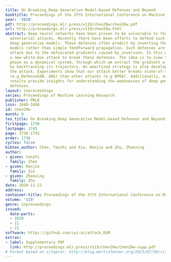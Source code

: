 ```yaml
---
title: On Breaking Deep Generative Model-based Defenses and Beyond
booktitle: Proceedings of the 37th International Conference on Machine Learning
year: '2020'
pdf: http://proceedings.mlr.press/v119/chen20w/chen20w.pdf
url: http://proceedings.mlr.press/v119/chen20w.html
abstract: Deep neural networks have been proven to be vulnerable to the so-called
  adversarial attacks. Recently there have been efforts to defend such attacks with
  deep generative models. These defenses often predict by inverting the deep generative
  models rather than simple feedforward propagation. Such defenses are difficult to
  attack due to the obfuscated gradients caused by inversion. In this work, we propose
  a new white-box attack to break these defenses. The idea is to view the inversion
  phase as a dynamical system, through which we extract the gradient w.r.t the image
  by backtracking its trajectory. An amortized strategy is also developed to accelerate
  the attack. Experiments show that our attack better breaks state-of-the-art defenses
  (e.g DefenseGAN, ABS) than other attacks (e.g BPDA). Additionally, our empirical
  results provide insights for understanding the weaknesses of deep generative model
  defenses.
layout: inproceedings
series: Proceedings of Machine Learning Research
publisher: PMLR
issn: 2640-3498
id: chen20w
month: 0
tex_title: On Breaking Deep Generative Model-based Defenses and Beyond
firstpage: 1736
lastpage: 1745
page: 1736-1745
order: 1736
cycles: false
bibtex_author: Chen, Yanzhi and Xie, Renjie and Zhu, Zhanxing
author:
- given: Yanzhi
  family: Chen
- given: Renjie
  family: Xie
- given: Zhanxing
  family: Zhu
date: 2020-11-21
address: 
container-title: Proceedings of the 37th International Conference on Machine Learning
volume: '119'
genre: inproceedings
issued:
  date-parts:
  - 2020
  - 11
  - 21
software: https://github.com/cyz-ai/attack_DGM
extras:
- label: Supplementary PDF
  link: http://proceedings.mlr.press/v119/chen20w/chen20w-supp.pdf
# Format based on citeproc: http://blog.martinfenner.org/2013/07/30/citeproc-yaml-for-bibliographies/
---
```

